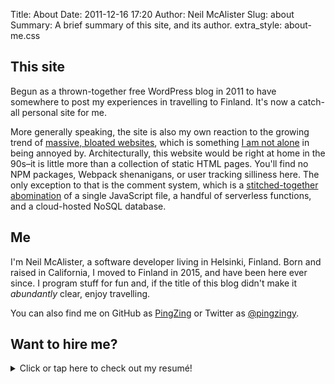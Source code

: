 Title: About
Date: 2011-12-16 17:20
Author: Neil McAlister
Slug: about
Summary: A brief summary of this site, and its author.
extra_style: about-me.css

## This site
Begun as a thrown-together free WordPress blog in 2011 to have somewhere to post my experiences in travelling to Finland. It's now a catch-all personal site for me.

More generally speaking, the site is also my own reaction to the growing trend of [massive, bloated websites](https://idlewords.com/talks/website_obesity.htm), which is something [I am not alone](http://bettermotherfuckingwebsite.com/) in being annoyed by. Architecturally, this website would be right at home in the 90s–it is little more than a collection of static HTML pages. You'll find no NPM packages, Webpack shenanigans, or user tracking silliness here. The only exception to that is the comment system, which is a [stitched-together abomination]({filename}../the-frankenstein-comment-system.md) of a single JavaScript file, a handful of serverless functions, and a cloud-hosted NoSQL database.  


## Me
I'm Neil McAlister, a software developer living in Helsinki, Finland. Born and raised in California, I moved to Finland in 2015, and have been here ever since. I program stuff for fun and, if the title of this blog didn't make it _abundantly_ clear, enjoy travelling.

You can also find me on GitHub as [PingZing](https://github.com/pingzing) or Twitter as [@pingzingy](https://twitter.com/pingzingy).

## Want to hire me?

<details markdown="1">
  <summary>Click or tap here to check out my resumé!</summary>
  <div class="flex-between">
    <div style="align-self:center;">
    <h2>Neil McAlister</h2>
    <h5>Senior Server Software Engineer</h5>
    </div>
    <div class="top-margin">
    <p><a href="https://www.github.com/pingzing"><img src="../images/github.png"/>PingZing</a></p>
    <p><a href="https://www.linkedin.com/in/mcalistern/"><img src="../images/linkedin.png"/>linkedin.com/in/mcalistern</a></p>
    <p><a href="mailto:mcalistern@gmail.com" target="_blank"><span class="no-link">✉</span>mcalistern@gmail.com</a></p>
    </div>
  </div>
  <div class="resume-header">
    <h3>About Me</h3>
    <small>(but professionally, this time)</small>
    <hr>
  </div>
  <div markdown="1" style="text-align:justify;">
I'm a skilled software developer with over 7 years of experience in both consulting and product development contexts. I strive to deliver quality work, and care about the craft of software development. I excel at Microsoft technologies and Windows development, and thrive in both the full stack and the cloud. I'm experienced with agile methodologies, and DevOps workflows.

I'm proficient in a number of programming languages, and am most comfortable in **C#**, **Rust**, and **TypeScript**. I have a great deal of experience with Microsoft's modern XAML-based UI frameworks, including **WPF**, **UWP** and **Xamarin Forms**.    
  </div>
  <div class="resume-header">
    <h3> Work Experience</h3>
    <hr>
  </div>
  <div class="exp-grid" markdown="1">
  <div class="exp-header" markdown="1">
  <h4>Next Games Oyj</h4>
_Helsinki, Finland_  
**Senior Server Software Engineer**  
Jan 2020 - Present
  </div>
  <div class="exp-detail" markdown="1">
In my current role as a Senior Server Software Engineer at Next Games, I work as a part of a team responsible for the development and maintenance of the platform that power the games' online functionality. The platform serves multiple games, and thousands of concurrent players.

In this position, I have:

 - Worked extensively with C#, .NET Core, Service Fabric and Azure
 - Helped migrate the system from a multiple separate repositories and .NET Core 2, to a monorepo and .NET Core 3
 - Extensively reworked the platform's CI system as part of the migration
 - Rewritten the system's bootstrapping process, streamlining and simplifying it
 - Enhanced the platform to automatically provision and deploy notification services
 - Collaborated with various game teams to address their needs
 - Been part of the regular on-call rota for platform support
 - Been scrum master
  </div>
  </div>
  <div class="exp-grid" markdown="1">
  <div class="exp-header" markdown="1">
  <h4>Futurice Oy</h4>
_Helsinki, Finland_  
**Software Developer**  
Apr 2015 - Jan 2020
  </div>
  <div class="exp-detail" markdown="1">
At Futurice, I was a consultant, and worked on a wide variety of teams and projects. The scope of those projects ranged from small, solo affairs to large teams with userbases in the tens-of-thousands. 

Some of my accomplishments there include:

 - Development and maintenance of a large ASP.NET Core backend that served several hundred thousand requests per day
 - Development of Windows Phone applications for large telecoms
 - Development of multiple cross-platform applications using Xamarin Forms and Unity 3D
 - UWP development for apps with user bases in the 10,000 range
 - Frequent, close collaboration with clients and stakeholders
 - Technical blogging and public speaking
  </div>
  </div>
  <div class="exp-grid" markdown="1">
  <div class="exp-header" markdown="1">
  <h4>Avadine</h4>
_Bakersfield, CA, USA_  
**Software Engineer**  
Jun 2013 - Apr 2015
  </div>
  <div class="exp-detail" markdown="1">
At Avadine, I worked in close collaboration with clients and stakeholders at various levels. 

In this role, I:

 - Rewrote a WPF application with frequent stakeholder input
 - Introduced version control to semi-technical clients' workflow
 - Modernized an ASP.NET Web Forms application
  </div>
  </div>
  <div class="exp-grid" markdown="1">
  <div class="exp-header" markdown="1">
  <h4>Zindagi Games</h4>
_Camarillo, CA, USA_  
**Quality Assurance**  
May 2012 - May 2013
  </div>
  <div class="exp-detail" markdown="1">
At Zindagi, I was a games tester for console and mobile games. 

Responsibilities included:

 - Manual testing of the games
 - Communicating issues to developers and producers
 - Managing the issues backlog
  </div>
  </div>
  <div class="resume-header">
    <h3>Education & Certifications</h3>
    <hr>
  </div>
  <div class="flex-around">
  <div markdown="1">
  <h4>B.Sc. Computer Science</h4>
_California State University Channel Islands_  
2008-2013
  </div>
  <div markdown="1">
  <h4>Microsoft Certified Azure Developer Associate</h4>
_Obtained June 30, 2020_  
_Valid through June 30, 2022_
  </div>
  </div>
  <div class="resume-header">
    <h3>Projects</h3>
    <hr>
  </div>
  <div markdown="1">
  <a class="project-header" href="https://github.com/pingzing/trippit/"><h5>Trippit</h5></a>
  <h6 class="project-subheader">https://github.com/pingzing/trippit/</h6>
<p></p>

Trippit is a journey planner for the greater Helsinki metro area. It hooks into city-provided APIs, and is written as a UWP app. I attempted to follow best practices in MVVM architecture and overall design.

It was originally meant to be a phone-first app with desktop capabilities, but then Windows 10 Mobile went the way of the dodo. It's probably my most complete application, though it never found much success due to the abrupt death of its target platform.
  </div>
  <div markdown="1">
  <a class="project-header" href="https://github.com/pingzing/SoleneCYOA"><h5>Solene</h5></a>
  <h6 class="project-subheader">https://github.com/pingzing/SoleneCYOA</h6>

Solene is a text-based choose-your-own-adventure game. This was a more recent project undertaken as a creative exercise, and an attempt to see if I could make a monorepo project using .NET from top to bottom. I'm happy to say that I was!

It's a full-stack .NET application. It uses Xamarin.Forms for the Android and UWP applications, Azure Functions as a serverless backend, and has a pure-UWP admin client. One big advantage of the shared stack was the ability to share data models, and even some business logic between all the components.
  </div>
  <div markdown="1">
  <a class="project-header" href="https://github.com/pingzing/scannit-core"><h5>Scannit</h5></a>
  <h6 class="project-subheader">https://github.com/pingzing/scannit-core</h6>

Scannit is a Rust-based library for reading NFC-based travel cards used by Helsinki Regional Transport in the greater Helsinki area. 

It has a C-based FFI that any other language that can "speak C" is capable of interfacing with. It also has C# bindings in the form of [ScannitSharp](https://github.com/pingzing/ScannitSharp) (`https://github.com/pingzing/ScannitSharp`), and an unfinished Android app implemented in Xamarin Forms in the form of [Scannit](https://github.com/pingzing/Scannit) (`https://github.com/pingzing/Scannit`).
  </div>

</details>